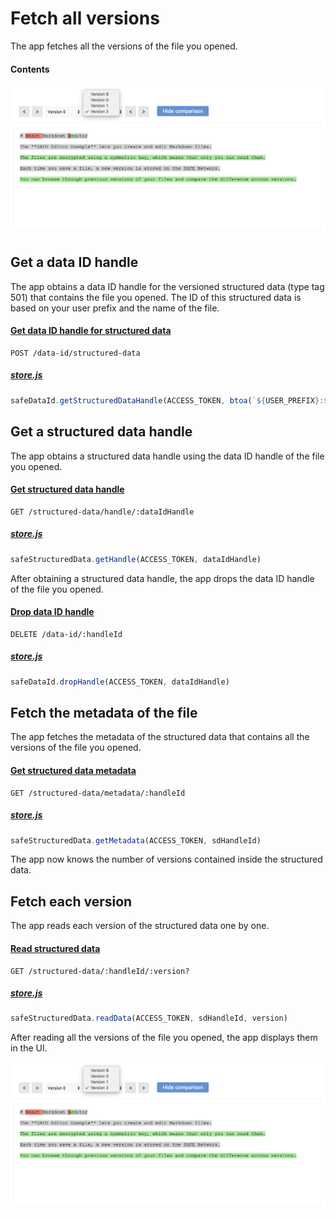 # Fetch all versions

The app fetches all the versions of the file you opened.

#### Contents

<!-- toc -->

![Fetch all versions](img/fetch-all-versions.png)

## Get a data ID handle

The app obtains a data ID handle for the versioned structured data (type tag 501) that contains the file you opened. The ID of this structured data is based on your user prefix and the name of the file.

#### [Get data ID handle for structured data](https://api.safedev.org/low-level-api/data-id/get-data-id-handle.html#for-structured-data)

```
POST /data-id/structured-data
```

##### [store.js](https://github.com/shankar2105/safe_examples_private/blob/ben_versioning_editor/versioning_editor/src/store.js#L55)

```js
safeDataId.getStructuredDataHandle(ACCESS_TOKEN, btoa(`${USER_PREFIX}:${filename}`), 501)
```

## Get a structured data handle

The app obtains a structured data handle using the data ID handle of the file you opened.

#### [Get structured data handle](https://api.safedev.org/low-level-api/structured-data/get-structured-data-handle.html)

```
GET /structured-data/handle/:dataIdHandle
```

##### [store.js](https://github.com/shankar2105/safe_examples_private/blob/ben_versioning_editor/versioning_editor/src/store.js#L58)

```js
safeStructuredData.getHandle(ACCESS_TOKEN, dataIdHandle)
```

After obtaining a structured data handle, the app drops the data ID handle of the file you opened.

#### [Drop data ID handle](https://api.safedev.org/low-level-api/data-id/drop-data-id-handle.html)

```
DELETE /data-id/:handleId
```

##### [store.js](https://github.com/shankar2105/safe_examples_private/blob/ben_versioning_editor/versioning_editor/src/store.js#L61)

```js
safeDataId.dropHandle(ACCESS_TOKEN, dataIdHandle)
```

## Fetch the metadata of the file

The app fetches the metadata of the structured data that contains all the versions of the file you opened.

#### [Get structured data metadata](https://api.safedev.org/low-level-api/structured-data/get-structured-data-metadata.html)

```
GET /structured-data/metadata/:handleId
```

##### [store.js](https://github.com/shankar2105/safe_examples_private/blob/ben_versioning_editor/versioning_editor/src/store.js#L190)

```js
safeStructuredData.getMetadata(ACCESS_TOKEN, sdHandleId)
```

The app now knows the number of versions contained inside the structured data.

## Fetch each version

The app reads each version of the structured data one by one.

#### [Read structured data](https://api.safedev.org/low-level-api/structured-data/read-structured-data.html)

```
GET /structured-data/:handleId/:version?
```

##### [store.js](https://github.com/shankar2105/safe_examples_private/blob/ben_versioning_editor/versioning_editor/src/store.js#L197)

```js
safeStructuredData.readData(ACCESS_TOKEN, sdHandleId, version)
```

After reading all the versions of the file you opened, the app displays them in the UI.

![Fetch all versions](img/fetch-all-versions.png)
